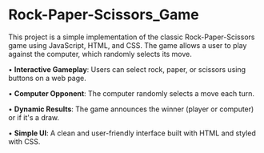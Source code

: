 # Rock-Paper-Scissors_Game
This project is a simple implementation of the classic Rock-Paper-Scissors game using JavaScript, HTML, and CSS. The game allows a user to play against the computer, which randomly selects its move.

•  **Interactive Gameplay**: Users can select rock, paper, or scissors using buttons on a web page.

•  **Computer Opponent**: The computer randomly selects a move each turn.

•  **Dynamic Results**: The game announces the winner (player or computer) or if it's a draw.

•  **Simple UI**: A clean and user-friendly interface built with HTML and styled with CSS.
